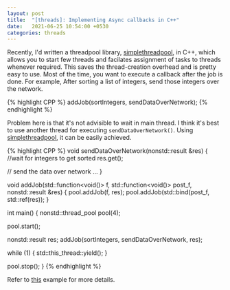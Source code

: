 ```yaml
---
layout: post
title:  "[threads]: Implementing Async callbacks in C++"
date:   2021-06-25 10:54:00 +0530
categories: threads
---
```


Recently, I'd written a threadpool library, [simplethreadpool][github-link], in C++, which allows you to start few threads 
and facilates assignment of tasks to threads whenever required. This saves the thread-creation overhead and is pretty easy to use.
Most of the time, you want to execute a callback after the job is done.
 For example,
After sorting a list of integers, send those integers over the network.

{% highlight CPP %}
addJob(sortIntegers, sendDataOverNetwork);
{% endhighlight %}

Problem here is that it's not advisible to wait in main thread.
I think it's best to use another thread for executing `sendDataOverNetwork()`. 
Using [simplethreadpool][github-link], it can be easily achieved.

{% highlight CPP %}
void sendDataOverNetwork(nonstd::result &res)
{
   //wait for integers to get sorted
   res.get();

   // send the data over network
   ...
}

void addJob(std::function<void()> f, std::function<void()> post_f, nonstd::result &res)
{
   pool.addJob(f, res);
   pool.addJob(std::bind(post_f, std::ref(res));
}

int main()
{
   nonstd::thread_pool pool(4);

   pool.start();

   nonstd::result res;
   addJob(sortIntegers, sendDataOverNetwork, res);

   while (1)
   {
      std::this_thread::yield();
   }

   pool.stop();
}
{% endhighlight %}

Refer to [this][example-link] example for more details.


[github-link]:https://github.com/amitesh-singh/simplethreadpool
[example-link]:https://github.com/amitesh-singh/simplethreadpool/blob/main/tests/async_callback.cpp
